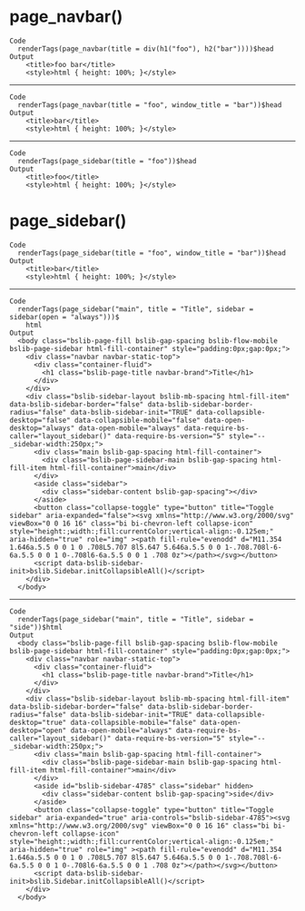 # page_navbar()

    Code
      renderTags(page_navbar(title = div(h1("foo"), h2("bar"))))$head
    Output
        <title>foo bar</title>
        <style>html { height: 100%; }</style>

---

    Code
      renderTags(page_navbar(title = "foo", window_title = "bar"))$head
    Output
        <title>bar</title>
        <style>html { height: 100%; }</style>

---

    Code
      renderTags(page_sidebar(title = "foo"))$head
    Output
        <title>foo</title>
        <style>html { height: 100%; }</style>

# page_sidebar()

    Code
      renderTags(page_sidebar(title = "foo", window_title = "bar"))$head
    Output
        <title>bar</title>
        <style>html { height: 100%; }</style>

---

    Code
      renderTags(page_sidebar("main", title = "Title", sidebar = sidebar(open = "always")))$
        html
    Output
      <body class="bslib-page-fill bslib-gap-spacing bslib-flow-mobile bslib-page-sidebar html-fill-container" style="padding:0px;gap:0px;">
        <div class="navbar navbar-static-top">
          <div class="container-fluid">
            <h1 class="bslib-page-title navbar-brand">Title</h1>
          </div>
        </div>
        <div class="bslib-sidebar-layout bslib-mb-spacing html-fill-item" data-bslib-sidebar-border="false" data-bslib-sidebar-border-radius="false" data-bslib-sidebar-init="TRUE" data-collapsible-desktop="false" data-collapsible-mobile="false" data-open-desktop="always" data-open-mobile="always" data-require-bs-caller="layout_sidebar()" data-require-bs-version="5" style="--_sidebar-width:250px;">
          <div class="main bslib-gap-spacing html-fill-container">
            <div class="bslib-page-sidebar-main bslib-gap-spacing html-fill-item html-fill-container">main</div>
          </div>
          <aside class="sidebar">
            <div class="sidebar-content bslib-gap-spacing"></div>
          </aside>
          <button class="collapse-toggle" type="button" title="Toggle sidebar" aria-expanded="false"><svg xmlns="http://www.w3.org/2000/svg" viewBox="0 0 16 16" class="bi bi-chevron-left collapse-icon" style="height:;width:;fill:currentColor;vertical-align:-0.125em;" aria-hidden="true" role="img" ><path fill-rule="evenodd" d="M11.354 1.646a.5.5 0 0 1 0 .708L5.707 8l5.647 5.646a.5.5 0 0 1-.708.708l-6-6a.5.5 0 0 1 0-.708l6-6a.5.5 0 0 1 .708 0z"></path></svg></button>
          <script data-bslib-sidebar-init>bslib.Sidebar.initCollapsibleAll()</script>
        </div>
      </body>

---

    Code
      renderTags(page_sidebar("main", title = "Title", sidebar = "side"))$html
    Output
      <body class="bslib-page-fill bslib-gap-spacing bslib-flow-mobile bslib-page-sidebar html-fill-container" style="padding:0px;gap:0px;">
        <div class="navbar navbar-static-top">
          <div class="container-fluid">
            <h1 class="bslib-page-title navbar-brand">Title</h1>
          </div>
        </div>
        <div class="bslib-sidebar-layout bslib-mb-spacing html-fill-item" data-bslib-sidebar-border="false" data-bslib-sidebar-border-radius="false" data-bslib-sidebar-init="TRUE" data-collapsible-desktop="true" data-collapsible-mobile="false" data-open-desktop="open" data-open-mobile="always" data-require-bs-caller="layout_sidebar()" data-require-bs-version="5" style="--_sidebar-width:250px;">
          <div class="main bslib-gap-spacing html-fill-container">
            <div class="bslib-page-sidebar-main bslib-gap-spacing html-fill-item html-fill-container">main</div>
          </div>
          <aside id="bslib-sidebar-4785" class="sidebar" hidden>
            <div class="sidebar-content bslib-gap-spacing">side</div>
          </aside>
          <button class="collapse-toggle" type="button" title="Toggle sidebar" aria-expanded="true" aria-controls="bslib-sidebar-4785"><svg xmlns="http://www.w3.org/2000/svg" viewBox="0 0 16 16" class="bi bi-chevron-left collapse-icon" style="height:;width:;fill:currentColor;vertical-align:-0.125em;" aria-hidden="true" role="img" ><path fill-rule="evenodd" d="M11.354 1.646a.5.5 0 0 1 0 .708L5.707 8l5.647 5.646a.5.5 0 0 1-.708.708l-6-6a.5.5 0 0 1 0-.708l6-6a.5.5 0 0 1 .708 0z"></path></svg></button>
          <script data-bslib-sidebar-init>bslib.Sidebar.initCollapsibleAll()</script>
        </div>
      </body>

